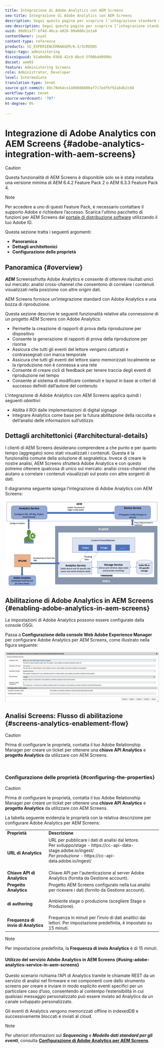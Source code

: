 ```yaml
---
title: Integrazione di Adobe Analytics con AEM Screens
seo-title: Integrazione di Adobe Analytics con AEM Screens
description: Segui questa pagina per scoprire l’integrazione standard di AEM Screens con Adobe Analytics e ti fornisce una bozza di riproduzione.
seo-description: Segui questa pagina per scoprire l’integrazione standard di AEM Screens con Adobe Analytics e ti fornisce una bozza di riproduzione.
uuid: 80d61af7-bf4d-46ca-a026-99a666c2e1a0
contentOwner: jsyal
content-type: reference
products: SG_EXPERIENCEMANAGER/6.5/SCREENS
topic-tags: administering
discoiquuid: b1a0e00e-0368-42c9-8bcd-5f00b4d0990c
docset: aem65
feature: Administering Screens
role: Administrator, Developer
level: Intermediate
translation-type: tm+mt
source-git-commit: 89c70e64ce1409888800af7c7edfbf92ab4b2c68
workflow-type: tm+mt
source-wordcount: '707'
ht-degree: 0%

---
```



# Integrazione di Adobe Analytics con AEM Screens {#adobe-analytics-integration-with-aem-screens}

>[!CAUTION]
>
>Questa funzionalità di AEM Screens è disponibile solo se è stata installata una versione minima di AEM 6.4.2 Feature Pack 2 o AEM 6.3.3 Feature Pack 4.

>[!NOTE]
>
>Per accedere a uno di questi Feature Pack, è necessario contattare il supporto Adobe e richiedere l’accesso. Scarica l&#39;ultimo pacchetto di funzioni per AEM Screens dal [portale di distribuzione software](https://experience.adobe.com/#/downloads/content/software-distribution/en/aem.html) utilizzando il tuo Adobe ID.

Questa sezione tratta i seguenti argomenti:

* **Panoramica**
* **Dettagli architettonici**
* **Configurazione delle proprietà**

## Panoramica {#overview}

***AEM*** Screenssfrutta Adobe Analytics e consente di ottenere risultati unici sul mercato: analisi cross-channel che consentono di correlare i contenuti visualizzati nella posizione con altre origini dati.

AEM Screens fornisce un’integrazione standard con Adobe Analytics e una bozza di riproduzione.

Questa sezione descrive le seguenti funzionalità relative alla connessione di un progetto AEM Screens con Adobe Analytics:

* Permette la creazione di rapporti di prova della riproduzione per dispositivo
* Consente la generazione di rapporti di prova della riproduzione per risorsa
* Assicura che tutti gli eventi del lettore vengano catturati e contrassegnati con marca temporale
* Assicura che tutti gli eventi del lettore siano memorizzati localmente se la riproduzione non è connessa a una rete
* Consente di creare cicli di feedback per tenere traccia degli eventi di riproduzione nel tempo
* Consente al sistema di modificare contenuti e layout in base ai criteri di successo definiti dall’autore del contenuto

L&#39;integrazione di Adobe Analytics con AEM Screens applica quindi i seguenti *obiettivi*:

* Abilita il ROI dalle implementazioni di digital signage
* Integrare Analytics come base per la futura abilitazione della raccolta e dell’analisi delle informazioni sull’utilizzo

## Dettagli architettonici {#architectural-details}

I clienti di AEM Screens desiderano comprendere a che punto e per quanto tempo (aggregato) sono stati visualizzati i contenuti. Questa è la funzionalità comune della soluzione di segnaletica. Invece di creare le nostre analisi, AEM Screens sfrutterà Adobe Analytics e con questo potremo ottenere qualcosa di unico sul mercato: analisi cross-channel che aiutano a correlare i contenuti visualizzati sul posto con altre sorgenti di dati.

Il diagramma seguente spiega l’integrazione di Adobe Analytics con AEM Screens:

![screen_shot_2018-09-12at85611am](assets/screen_shot_2018-09-12at85611am.png)

## Abilitazione di Adobe Analytics in AEM Screens {#enabling-adobe-analytics-in-aem-screens}

Le impostazioni di Adobe Analytics possono essere configurate dalla console OSGi.

Passa a **Configurazione della console Web Adobe Experience Manager** per configurare Adobe Analytics per AEM Screens, come illustrato nella figura seguente:

![screen_shot_2018-09-04at25550pm](assets/screen_shot_2018-09-04at25550pm.png)

## Analisi Screens: Flusso di abilitazione {#screens-analytics-enablement-flow}

>[!CAUTION]
>
>Prima di configurare le proprietà, contatta il tuo Adobe Relationship Manager per creare un ticket per ottenere una **chiave API Analytics** e **progetto Analytics** da utilizzare con AEM Screens.

![]()

### Configurazione delle proprietà {#configuring-the-properties}

>[!CAUTION]
>
>Prima di configurare le proprietà, contatta il tuo Adobe Relationship Manager per creare un ticket per ottenere una **chiave API Analytics** e **progetto Analytics** da utilizzare con AEM Screens.

La tabella seguente evidenzia le proprietà con la relativa descrizione per configurare Adobe Analytics per AEM Screens:

<table>
 <tbody>
  <tr>
   <td><strong>Proprietà</strong></td>
   <td><strong>Descrizione</strong></td>
  </tr>
  <tr>
   <td><strong>URL di Analytics</strong></td>
   <td>URL per pubblicare i dati di analisi dal lettore. <br>
   Per sviluppo/stage</em>  - https://cc-api-data-stage.adobe.io/ingest/<br /> <em>Per produzione</em>  - https://cc-api-data.adobe.io/ingest/</em><br /> <br /></td>
  </tr>
  <tr>
   <td><strong>Chiave API di Analytics</strong></td>
   <td>Chiave API per l'autenticazione al server Adobe Analytics (fornita da Gestione account).</td>
  </tr>
  <tr>
   <td><strong>Progetto Analytics</strong></td>
   <td>Progetto AEM Screens configurato nella tua analisi per ricevere i dati (fornito da Gestione account).</td>
  </tr>
  <tr>
   <td><strong>di authoring</strong></td>
   <td><p>Ambiente stage o produzione (scegliere Stage o Produzione).</p></td>
  </tr>
  <tr>
   <td><strong>Frequenza di invio di Analytics</strong></td>
   <td>Frequenza in minuti per l’invio di dati analitici dai lettori. Per impostazione predefinita, è impostato su 15 minuti.</td>
  </tr>
 </tbody>
</table>

>[!NOTE]
>
>Per impostazione predefinita, la **Frequenza di invio Analytics** è di 15 minuti.

#### Utilizzo del servizio Adobe Analytics in AEM Screens {#using-adobe-analytics-service-in-aem-screens}

Questo scenario richiama l’API di Analytics tramite le chiamate REST da un servizio di analisi nel firmware e nei componenti core dello strumento screens per creare e inviare in modo esplicito eventi specifici per un particolare caso d’uso, consentendo al contempo l’estensibilità in cui qualsiasi messaggio personalizzato può essere inviato ad Analytics da un canale sviluppato personalizzato.

Gli eventi di Analytics vengono memorizzati offline in indexedDB e successivamente bloccati e inviati al cloud.

>[!NOTE]
>
>Per ulteriori informazioni sul ***Sequencing*** e ***Modello dati standard per gli eventi***, consulta **[Configurazione di Adobe Analytics per AEM Screens](configuring-adobe-analytics-aem-screens.md)**.

